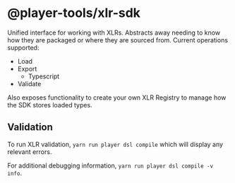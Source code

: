 # @player-tools/xlr-sdk

Unified interface for working with XLRs. Abstracts away needing to know how they
are packaged or where they are sourced from. Current operations supported:

- Load
- Export
  - Typescript
- Validate

Also exposes functionality to create your own XLR Registry to manage how the SDK
stores loaded types.

## Validation

To run XLR validation, `yarn run player dsl compile` which will display any
relevant errors.

For additional debugging information, `yarn run player dsl compile -v info`.
